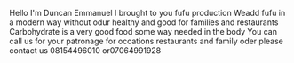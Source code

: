 Hello I'm Duncan Emmanuel I brought to you fufu production 
Weadd fufu in a modern way without odur healthy and good for families and restaurants 
Carbohydrate is a very good food some way needed in the body
You can call us for your patronage for occations restaurants and family oder please contact us 08154496010 or07064991928
